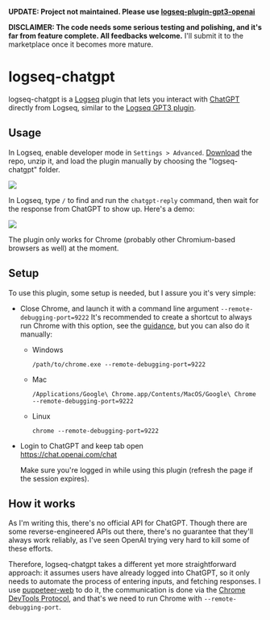**UPDATE: Project not maintained. Please use [logseq-plugin-gpt3-openai](https://github.com/briansunter/logseq-plugin-gpt3-openai)**

**DISCLAIMER: The code needs some serious testing and polishing, and it's far from feature complete. All feedbacks welcome.** I'll submit it to the marketplace once it becomes more mature.

# logseq-chatgpt

logseq-chatgpt is a [Logseq](https://github.com/logseq/logseq) plugin that lets you interact with [ChatGPT](https://chat.openai.com/chat) directly from Logseq, similar to the [Logseq GPT3 plugin](https://github.com/briansunter/logseq-plugin-gpt3-openai).

## Usage

In Logseq, enable developer mode in `Settings > Advanced`. [Download](https://github.com/laike9m/logseq-chatgpt/archive/refs/heads/main.zip) the repo, unzip it, and load the plugin manually by choosing the "logseq-chatgpt" folder.

![](https://user-images.githubusercontent.com/2592205/209804322-9346d64a-da20-44e1-856d-4dee0725c377.png)

In Logseq, type `/` to find and run the `chatgpt-reply` command, then wait for the response from ChatGPT to show up. Here's a demo:

![](https://user-images.githubusercontent.com/2592205/209801153-f0b1f1bc-f211-45f6-a50c-028aab4b65d3.gif)

The plugin only works for Chrome (probably other Chromium-based browsers as well) at the moment.

## Setup

To use this plugin, some setup is needed, but I assure you it's very simple:

* Close Chrome, and launch it with a command line argument `--remote-debugging-port=9222`
  It's recommended to create a shortcut to always run Chrome with this option, see the [guidance](https://stackoverflow.com/a/58457229/2142577), but you can also do it manually:

  * Windows 
    ```
    /path/to/chrome.exe --remote-debugging-port=9222
    ```

  * Mac
    ```
    /Applications/Google\ Chrome.app/Contents/MacOS/Google\ Chrome --remote-debugging-port=9222
    ```

  * Linux
    ```
    chrome --remote-debugging-port=9222
    ```

- Login to ChatGPT and keep tab open  
  https://chat.openai.com/chat
  
  Make sure you're logged in while using this plugin (refresh the page if the session expires).
  

## How it works

As I'm writing this, there's no official API for ChatGPT. Though there are some reverse-engineered APIs out there, there's no guarantee that they'll always work reliably, as I've seen OpenAI trying very hard to kill some of these efforts.

Therefore, logseq-chatgpt takes a different yet more straightforward approach: it assumes users have already logged into ChatGPT, so it only needs to automate the process of entering inputs, and fetching responses. I use [puppeteer-web](https://github.com/entrptaher/puppeteer-web) to do it, the communication is done via the [Chrome DevTools Protocol](https://chromedevtools.github.io/devtools-protocol/), and that's we need to run Chrome with `--remote-debugging-port`.
